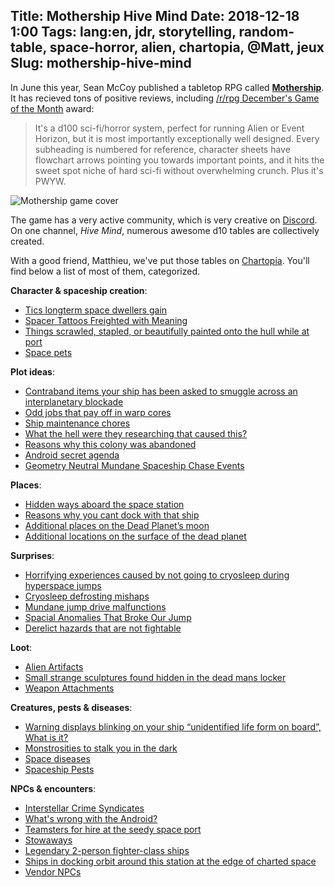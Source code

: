 Title: Mothership Hive Mind
Date: 2018-12-18 1:00
Tags: lang:en, jdr, storytelling, random-table, space-horror, alien, chartopia, @Matt, jeux
Slug: mothership-hive-mind
---
In June this year, Sean McCoy published a tabletop RPG called [**Mothership**](http://www.tuesdayknightgames.com/mothership/).
It has recieved tons of positive reviews, including [/r/rpg December's Game of the Month](https://www.reddit.com/r/rpg/comments/a2d66a/mothership_by_sean_mccoy_is_decembers_game_of_the/) award:

> It's a d100 sci-fi/horror system, perfect for running Alien or Event Horizon, but it is most importantly exceptionally well designed.
> Every subheading is numbered for reference, character sheets have flowchart arrows pointing you towards important points,
> and it hits the sweet spot niche of hard sci-fi without overwhelming crunch. Plus it's PWYW.

![Mothership game cover](/lucas/mothership-rpg.jpg)

The game has a very active community, which is very creative on [Discord](https://discordapp.com/channels/461670627468771329/511645986288959500).
On one channel, _Hive Mind_, numerous awesome d10 tables are collectively created.

With a good friend, Matthieu, we've put those tables on [Chartopia](https://chartopia.d12dev.com/en/search/?q=mothership).
You'll find below a list of most of them, categorized.

**Character & spaceship creation**:

- [Tics longterm space dwellers gain](https://chartopia.d12dev.com/en/chart/4515/)
- [Spacer Tattoos Freighted with Meaning](https://chartopia.d12dev.com/en/chart/4521/)
- [Things scrawled, stapled, or beautifully painted onto the hull while at port](https://chartopia.d12dev.com/en/chart/4520/)
- [Space pets](https://chartopia.d12dev.com/en/chart/4462/)

**Plot ideas**:

- [Contraband items your ship has been asked to smuggle across an interplanetary blockade](https://chartopia.d12dev.com/en/chart/4500/)
- [Odd jobs that pay off in warp cores](https://chartopia.d12dev.com/en/chart/4431/)
- [Ship maintenance chores](https://chartopia.d12dev.com/en/chart/4498/)
- [What the hell were they researching that caused this?](https://chartopia.d12dev.com/en/chart/4491/)
- [Reasons why this colony was abandoned](https://chartopia.d12dev.com/en/chart/4434/)
- [Android secret agenda](https://chartopia.d12dev.com/en/chart/4506/)
- [Geometry Neutral Mundane Spaceship Chase Events](https://chartopia.d12dev.com/en/chart/4494/)

**Places**:

- [Hidden ways aboard the space station](https://chartopia.d12dev.com/en/chart/4513/)
- [Reasons why you cant dock with that ship](https://chartopia.d12dev.com/en/chart/4519/)
- [Additional places on the Dead Planet’s moon](https://chartopia.d12dev.com/en/chart/4509/)
- [Additional locations on the surface of the dead planet](https://chartopia.d12dev.com/en/chart/4510/)

**Surprises**:

- [Horrifying experiences caused by not going to cryosleep during hyperspace jumps](https://chartopia.d12dev.com/en/chart/4514/)
- [Cryosleep defrosting mishaps](https://chartopia.d12dev.com/en/chart/4430/)
- [Mundane jump drive malfunctions](https://chartopia.d12dev.com/en/chart/4460/)
- [Spacial Anomalies That Broke Our Jump](https://chartopia.d12dev.com/en/chart/4435/)
- [Derelict hazards that are not fightable](https://chartopia.d12dev.com/en/chart/4438/)

**Loot**:

- [Alien Artifacts](https://chartopia.d12dev.com/en/chart/4501/)
- [Small strange sculptures found hidden in the dead mans locker](https://chartopia.d12dev.com/en/chart/4433/)
- [Weapon Attachments](https://chartopia.d12dev.com/en/chart/4458/)

**Creatures, pests & diseases**:

- [Warning displays blinking on your ship “unidentified life form on board”, What is it?](https://chartopia.d12dev.com/en/chart/4499/)
- [Monstrosities to stalk you in the dark](https://chartopia.d12dev.com/en/chart/4439/)
- [Space diseases](https://chartopia.d12dev.com/en/chart/4508/)
- [Spaceship Pests](https://chartopia.d12dev.com/en/chart/4522/)

**NPCs & encounters**:

- [Interstellar Crime Syndicates](https://chartopia.d12dev.com/en/chart/4511/)
- [What's wrong with the Android?](https://chartopia.d12dev.com/en/chart/4436/)
- [Teamsters for hire at the seedy space port](https://chartopia.d12dev.com/en/chart/4432/)
- [Stowaways](https://chartopia.d12dev.com/en/chart/4516/)
- [Legendary 2-person fighter-class ships](https://chartopia.d12dev.com/en/chart/4459/)
- [Ships in docking orbit around this station at the edge of charted space](https://chartopia.d12dev.com/en/chart/4437/)
- [Vendor NPCs](https://chartopia.d12dev.com/en/chart/4461/)

<style>
article img {
    display: block;
    margin: 0 auto;
    max-height: 30rem;
}
</style>
